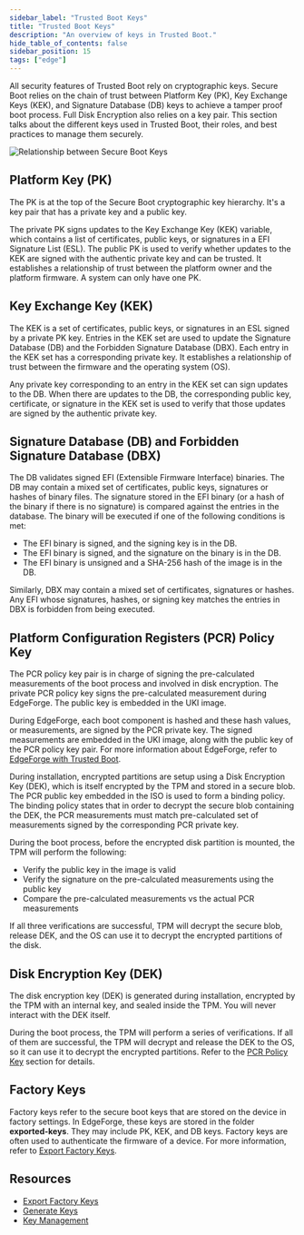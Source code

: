 ```yaml
---
sidebar_label: "Trusted Boot Keys"
title: "Trusted Boot Keys"
description: "An overview of keys in Trusted Boot."
hide_table_of_contents: false
sidebar_position: 15
tags: ["edge"]
---
```


All security features of Trusted Boot rely on cryptographic keys. Secure Boot relies on the chain of trust between
Platform Key (PK), Key Exchange Keys (KEK), and Signature Database (DB) keys to achieve a tamper proof boot process.
Full Disk Encryption also relies on a key pair. This section talks about the different keys used in Trusted Boot, their
roles, and best practices to manage them securely.

![Relationship between Secure Boot Keys](/clusters_edge_trusted-boot_key-management_key-relationship.webp)

## Platform Key (PK)

The PK is at the top of the Secure Boot cryptographic key hierarchy. It's a key pair that has a private key and a public
key.

The private PK signs updates to the Key Exchange Key (KEK) variable, which contains a list of certificates, public keys,
or signatures in a EFI Signature List (ESL). The public PK is used to verify whether updates to the KEK are signed with
the authentic private key and can be trusted. It establishes a relationship of trust between the platform owner and the
platform firmware. A system can only have one PK.

## Key Exchange Key (KEK)

The KEK is a set of certificates, public keys, or signatures in an ESL signed by a private PK key. Entries in the KEK
set are used to update the Signature Database (DB) and the Forbidden Signature Database (DBX). Each entry in the KEK set
has a corresponding private key. It establishes a relationship of trust between the firmware and the operating system
(OS).

Any private key corresponding to an entry in the KEK set can sign updates to the DB. When there are updates to the DB,
the corresponding public key, certificate, or signature in the KEK set is used to verify that those updates are signed
by the authentic private key.

## Signature Database (DB) and Forbidden Signature Database (DBX)

The DB validates signed EFI (Extensible Firmware Interface) binaries. The DB may contain a mixed set of certificates,
public keys, signatures or hashes of binary files. The signature stored in the EFI binary (or a hash of the binary if
there is no signature) is compared against the entries in the database. The binary will be executed if one of the
following conditions is met:

- The EFI binary is signed, and the signing key is in the DB.
- The EFI binary is signed, and the signature on the binary is in the DB.
- The EFI binary is unsigned and a SHA-256 hash of the image is in the DB.

Similarly, DBX may contain a mixed set of certificates, signatures or hashes. Any EFI whose signatures, hashes, or
signing key matches the entries in DBX is forbidden from being executed.

## Platform Configuration Registers (PCR) Policy Key

The PCR policy key pair is in charge of signing the pre-calculated measurements of the boot process and involved in disk
encryption. The private PCR policy key signs the pre-calculated measurement during EdgeForge. The public key is embedded
in the UKI image.

During EdgeForge, each boot component is hashed and these hash values, or measurements, are signed by the PCR private
key. The signed measurements are embedded in the UKI image, along with the public key of the PCR policy key pair. For
more information about EdgeForge, refer to [EdgeForge with Trusted Boot](../edgeforge/edgeforge.md).

During installation, encrypted partitions are setup using a Disk Encryption Key (DEK), which is itself encrypted by the
TPM and stored in a secure blob. The PCR public key embedded in the ISO is used to form a binding policy. The binding
policy states that in order to decrypt the secure blob containing the DEK, the PCR measurements must match
pre-calculated set of measurements signed by the corresponding PCR private key.

During the boot process, before the encrypted disk partition is mounted, the TPM will perform the following:

- Verify the public key in the image is valid
- Verify the signature on the pre-calculated measurements using the public key
- Compare the pre-calculated measurements vs the actual PCR measurements

If all three verifications are successful, TPM will decrypt the secure blob, release DEK, and the OS can use it to
decrypt the encrypted partitions of the disk.

## Disk Encryption Key (DEK)

The disk encryption key (DEK) is generated during installation, encrypted by the TPM with an internal key, and sealed
inside the TPM. You will never interact with the DEK itself.

During the boot process, the TPM will perform a series of verifications. If all of them are successful, the TPM will
decrypt and release the DEK to the OS, so it can use it to decrypt the encrypted partitions. Refer to the
[PCR Policy Key](#platform-configuration-registers-pcr-policy-key) section for details.

## Factory Keys

Factory keys refer to the secure boot keys that are stored on the device in factory settings. In EdgeForge, these keys
are stored in the folder **exported-keys**. They may include PK, KEK, and DB keys. Factory keys are often used to
authenticate the firmware of a device. For more information, refer to [Export Factory Keys](export-keys.md).

## Resources

- [Export Factory Keys](./export-keys.md)
- [Generate Keys](./generate-keys.md)
- [Key Management](./key-management.md)
